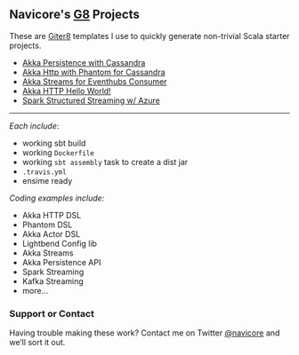 ## Navicore's [G8] Projects

These are [Giter8] templates I use to quickly generate non-trivial Scala starter projects.

* [Akka Persistence with Cassandra](https://github.com/navicore/akka-persistence-cassandra.g8)
* [Akka Http with Phantom for Cassandra](https://github.com/navicore/akka-http-phantom.g8)
* [Akka Streams for Eventhubs Consumer](https://github.com/navicore/akka-eventhubs-consumer.g8)
* [Akka HTTP Hello World!](https://github.com/navicore/akka-hello-world.g8)
* [Spark Structured Streaming w/ Azure](https://github.com/navicore/spark-structured-streaming-on-azure.g8)

---

*Each include*:

* working sbt build
* working `Dockerfile`
* working `sbt assembly` task to create a dist jar
* `.travis.yml`
* ensime ready

*Coding examples include:*
  * Akka HTTP DSL
  * Phantom DSL
  * Akka Actor DSL
  * Lightbend Config lib
  * Akka Streams
  * Akka Persistence API
  * Spark Streaming
  * Kafka Streaming
  * more...

### Support or Contact

Having trouble making these work? Contact me on Twitter [@navicore](https://twitter.com/Navicore) and we’ll sort it out.

[g8]: http://www.foundweekends.org/giter8/
[giter8]: http://www.foundweekends.org/giter8/

